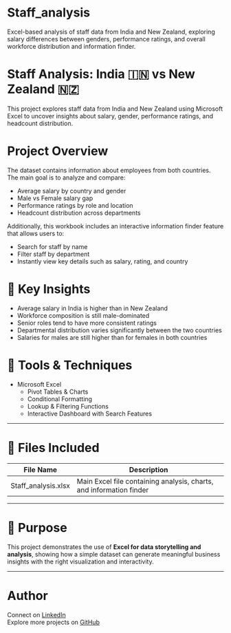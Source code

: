 # Staff_analysis
Excel-based analysis of staff data from India and New Zealand, exploring salary differences between genders, performance ratings, and overall workforce distribution and information finder.
# Staff Analysis: India 🇮🇳 vs New Zealand 🇳🇿

This project explores staff data from India and New Zealand using Microsoft Excel to uncover insights about salary, gender, performance ratings, and headcount distribution.



# Project Overview
The dataset contains information about employees from both countries.  
The main goal is to analyze and compare:
- Average salary by country and gender
- Male vs Female salary gap
- Performance ratings by role and location
- Headcount distribution across departments

Additionally, this workbook includes an interactive information finder feature that allows users to:
- Search for staff by name
- Filter staff by department
- Instantly view key details such as salary, rating, and country



# 🧠 Key Insights
- Average salary in India is higher than in New Zealand  
- Workforce composition is still male-dominated  
- Senior roles tend to have more consistent ratings  
- Departmental distribution varies significantly between the two countries  
- Salaries for males are still higher than for females in both countries

# 🧰 Tools & Techniques
- Microsoft Excel
  - Pivot Tables & Charts  
  - Conditional Formatting  
  - Lookup & Filtering Functions  
  - Interactive Dashboard with Search Features

---

# 📁 Files Included
| File Name | Description |
|------------|-------------|
| Staff_analysis.xlsx | Main Excel file containing analysis, charts, and information finder |

---

# 🎯 Purpose
This project demonstrates the use of **Excel for data storytelling and analysis**, showing how a simple dataset can generate meaningful business insights with the right visualization and interactivity.

---

#  Author 
Connect on [LinkedIn](https://www.linkedin.com/in/fahriza-haldi-b72168373/?trk=opento_sprofile_details)  
Explore more projects on [GitHub](https://github.com/aldifahriza)
